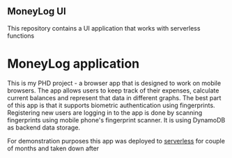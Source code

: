 ## MoneyLog UI
This repository contains a UI application that works with serverless functions

# MoneyLog application
This is my PHD project - a browser app that is designed to work on mobile browsers. The app allows users to keep track of their expenses, calculate current balances and represent that data in different graphs. The best part of this app is that it supports biometric authentication using fingerprints. Registering new users are logging in to the app is done by scanning fingerprints using mobile phone's fingerprint scanner. It is using DynamoDB as backend data storage.

For demonstration purposes this app was deployed to [serverless](https://www.serverless.com/) for couple of months and taken down after
